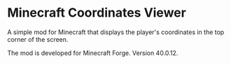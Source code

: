# Minecraft Coordinates Viewer

A simple mod for Minecraft that displays the player's coordinates in the top corner of the screen.

The mod is developed for Minecraft Forge. Version 40.0.12.